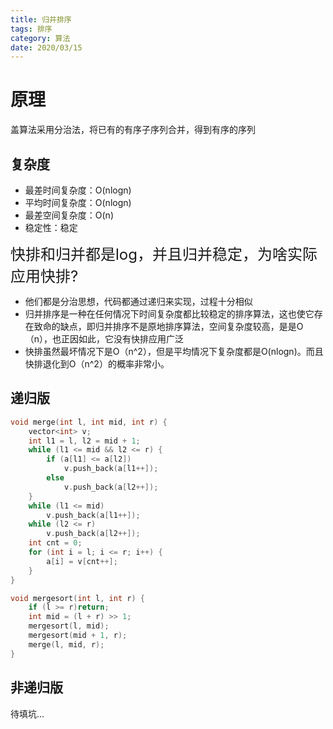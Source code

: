 ```yaml
---
title: 归并排序
tags: 排序
category: 算法
date: 2020/03/15
---
```


# 原理

盖算法采用分治法，将已有的有序子序列合并，得到有序的序列

## 复杂度

- 最差时间复杂度：O(nlogn)
- 平均时间复杂度：O(nlogn)
- 最差空间复杂度：O(n)
- 稳定性：稳定

<font size=5>快排和归并都是log，并且归并稳定，为啥实际应用快排?</font>

- 他们都是分治思想，代码都通过递归来实现，过程十分相似
- 归并排序是一种在任何情况下时间复杂度都比较稳定的排序算法，这也使它存在致命的缺点，即归并排序不是原地排序算法，空间复杂度较高，是是O（n），也正因如此，它没有快排应用广泛
- 快排虽然最坏情况下是O（n^2），但是平均情况下复杂度都是O(nlogn)。而且快排退化到O（n^2）的概率非常小。

## 递归版

~~~c++
void merge(int l, int mid, int r) {
    vector<int> v;
    int l1 = l, l2 = mid + 1;
    while (l1 <= mid && l2 <= r) {
        if (a[l1] <= a[l2])
            v.push_back(a[l1++]);
        else
            v.push_back(a[l2++]);
    }
    while (l1 <= mid)
        v.push_back(a[l1++]);
    while (l2 <= r)
        v.push_back(a[l2++]);
    int cnt = 0;
    for (int i = l; i <= r; i++) {
        a[i] = v[cnt++];
    }
}

void mergesort(int l, int r) {
    if (l >= r)return;
    int mid = (l + r) >> 1;
    mergesort(l, mid);
    mergesort(mid + 1, r);
    merge(l, mid, r);
}
~~~

## 非递归版

待填坑...